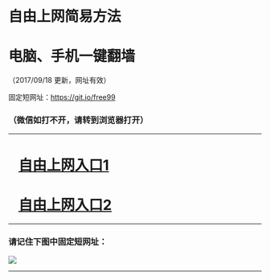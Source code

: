 ﻿# 自由上网简易方法

# 电脑、手机一键翻墙

（2017/09/18 更新，网址有效）

固定短网址：https://git.io/free99

### （微信如打不开，请转到浏览器打开）


***





# &nbsp;&nbsp; <a href="http://ft1329914324.fwq-tz1005.info/fwqtz01.html?t=091800110163 " target="_blank">自由上网入口1</a>
# &nbsp;&nbsp; <a href="http://ft2447412408.fwq-tz1006.info/fwqtz02.html?t=091800118458 " target="_blank">自由上网入口2</a>
***

### 请记住下图中固定短网址：

<img src="https://s3-us-west-2.amazonaws.com/fwq-1001/yjfq-20170905okok.png" /> 


***

